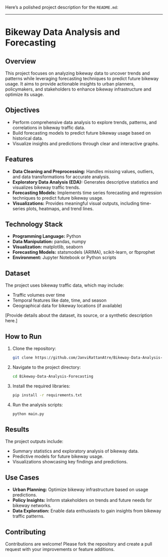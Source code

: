 Here’s a polished project description for the `README.md`:

---

# Bikeway Data Analysis and Forecasting

## Overview

This project focuses on analyzing bikeway data to uncover trends and patterns while leveraging forecasting techniques to predict future bikeway usage. It aims to provide actionable insights to urban planners, policymakers, and stakeholders to enhance bikeway infrastructure and optimize its usage.

## Objectives

- Perform comprehensive data analysis to explore trends, patterns, and correlations in bikeway traffic data.
- Build forecasting models to predict future bikeway usage based on historical data.
- Visualize insights and predictions through clear and interactive graphs.

## Features

- **Data Cleaning and Preprocessing:** Handles missing values, outliers, and data transformations for accurate analysis.
- **Exploratory Data Analysis (EDA):** Generates descriptive statistics and visualizes bikeway traffic trends.
- **Forecasting Models:** Implements time series forecasting and regression techniques to predict future bikeway usage.
- **Visualizations:** Provides meaningful visual outputs, including time-series plots, heatmaps, and trend lines.

## Technology Stack

- **Programming Language:** Python
- **Data Manipulation:** pandas, numpy
- **Visualization:** matplotlib, seaborn
- **Forecasting Models:** statsmodels (ARIMA), scikit-learn, or fbprophet
- **Environment:** Jupyter Notebook or Python scripts

## Dataset

The project uses bikeway traffic data, which may include:
- Traffic volumes over time
- Temporal features like date, time, and season
- Geographical data for bikeway locations (if available)

[Provide details about the dataset, its source, or a synthetic description here.]

## How to Run

1. Clone the repository:
   ```bash
   git clone https://github.com/JanviRattanAtre/Bikeway-Data-Analysis-Forecasting.git
   ```
2. Navigate to the project directory:
   ```bash
   cd Bikeway-Data-Analysis-Forecasting
   ```
3. Install the required libraries:
   ```bash
   pip install -r requirements.txt
   ```
4. Run the analysis scripts:
   ```bash
   python main.py
   ```

## Results

The project outputs include:
- Summary statistics and exploratory analysis of bikeway data.
- Predictive models for future bikeway usage.
- Visualizations showcasing key findings and predictions.

## Use Cases

- **Urban Planning:** Optimize bikeway infrastructure based on usage predictions.
- **Policy Insights:** Inform stakeholders on trends and future needs for bikeway networks.
- **Data Exploration:** Enable data enthusiasts to gain insights from bikeway traffic patterns.

## Contributing

Contributions are welcome! Please fork the repository and create a pull request with your improvements or feature additions.
